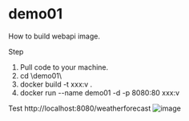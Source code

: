 # demo01
How to build webapi image.

Step
1. Pull code to your machine.
2. cd \demo01\
3. docker build -t xxx:v .
4. docker run --name demo01 -d -p 8080:80 xxx:v

Test
http://localhost:8080/weatherforecast
![image](https://user-images.githubusercontent.com/104664980/236682043-36b7b01e-a4fd-43b5-9532-8c33c582764c.png)
